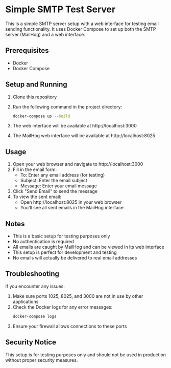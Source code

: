 # Simple SMTP Test Server

This is a simple SMTP server setup with a web interface for testing email sending functionality. It uses Docker Compose to set up both the SMTP server (MailHog) and a web interface.

## Prerequisites

- Docker
- Docker Compose

## Setup and Running

1. Clone this repository
2. Run the following command in the project directory:
   ```bash
   docker-compose up --build
   ```

3. The web interface will be available at http://localhost:3000
4. The MailHog web interface will be available at http://localhost:8025

## Usage

1. Open your web browser and navigate to http://localhost:3000
2. Fill in the email form:
   - To: Enter any email address (for testing)
   - Subject: Enter the email subject
   - Message: Enter your email message
3. Click "Send Email" to send the message
4. To view the sent email:
   - Open http://localhost:8025 in your web browser
   - You'll see all sent emails in the MailHog interface

## Notes

- This is a basic setup for testing purposes only
- No authentication is required
- All emails are caught by MailHog and can be viewed in its web interface
- This setup is perfect for development and testing
- No emails will actually be delivered to real email addresses

## Troubleshooting

If you encounter any issues:

1. Make sure ports 1025, 8025, and 3000 are not in use by other applications
2. Check the Docker logs for any error messages:
   ```bash
   docker-compose logs
   ```
3. Ensure your firewall allows connections to these ports

## Security Notice

This setup is for testing purposes only and should not be used in production without proper security measures. 